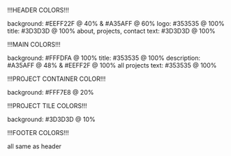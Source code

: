 !!!HEADER COLORS!!!

background: #EEFF22F @ 40% & #A35AFF @ 60%
logo: #353535 @ 100%
title: #3D3D3D @ 100%
about, projects, contact text: #3D3D3D @ 100%

!!!MAIN COLORS!!!

background:  #FFFDFA @ 100%
title: #353535 @ 100%
description: #A35AFF @ 48% & #EEFF2F @ 100%
all projects text: #353535 @ 100%

!!!PROJECT CONTAINER COLOR!!!

background: #FFF7E8 @ 20%

!!!PROJECT TILE COLORS!!!

background: #3D3D3D @ 10%

!!!FOOTER COLORS!!!

all same as header
